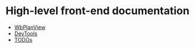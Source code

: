 # High-level front-end documentation

- [WbPlanView](wbPlanView.md)
- [DevTools](devTools.md)
- [TODOs](todos.md)
